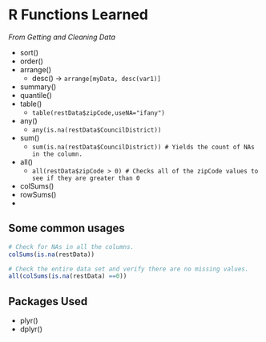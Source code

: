 # R Functions Learned
*From Getting and Cleaning Data*

* sort()
* order() 
* arrange()
    * desc() -> ``` arrange[myData, desc(var1)] ```
* summary()
* quantile()
* table()
   * ``` table(restData$zipCode,useNA="ifany") ```
* any()
   * ``` any(is.na(restData$CouncilDistrict)) ```
* sum()
   * ``` sum(is.na(restData$CouncilDistrict)) # Yields the count of NAs in the column. ```
* all()
   * ``` all(restData$zipCode > 0) # Checks all of the zipCode values to see if they are greater than 0 ```
* colSums()
* rowSums()
* 


## Some common usages
```R
# Check for NAs in all the columns.
colSums(is.na(restData))

# Check the entire data set and verify there are no missing values.
all(colSums(is.na(restData) ==0))

```
## Packages Used
* plyr()
* dplyr()

